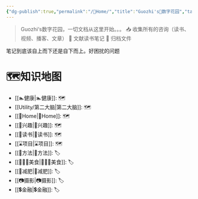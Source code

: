 ```yaml
---
{"dg-publish":true,"permalink":"/🌿Home/","title":"Guozhi's🌿数字花园","tags":["🗺","gardenEntry","gardenEntry","gardenEntry"]}
---
```


  
> Guozhi‘s数字花园，一切文档从这里开始。。。
📥  收集所有的咨询（读书、视频、播客、文章）
🌱 文献读书笔记
🌲 归档文件

笔记到底该自上而下还是自下而上。好困扰的问题

# 🗺知识地图
- [[🏊健康\|🏊健康]]: 🗺
- [[Utility/第二大脑\|第二大脑]]: 🗺
- [[🌿Home\|🌿Home]]: 🗺
- [[🦦兴趣\|🦦兴趣]]: 🗺
- [[📖读书\|📖读书]]: 🗺
- [[⌛项目\|⌛项目]]: 🗺
- [[🥇方法\|🥇方法]]: 🏷
- [[👩🏻‍🍳美食\|👩🏻‍🍳美食]]: 🏷
- [[🏃减肥\|🏃减肥]]: 🏷
- [[📷摄影\|📷摄影]]: 🏷
- [[💲金融\|💲金融]]: 🏷


